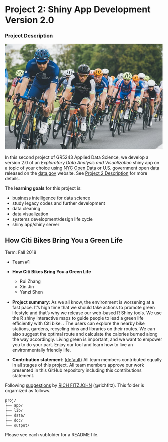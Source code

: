 # Project 2: Shiny App Development Version 2.0

### [Project Description](doc/project2_desc.md)

![screenshot](doc/figs/main.jpg)

In this second project of GR5243 Applied Data Science, we develop a version 2.0 of an *Exploratory Data Analysis and Visualization* shiny app on a topic of your choice using [NYC Open Data](https://opendata.cityofnewyork.us/) or U.S. government open data released on the [data.gov](https://data.gov/) website. See [Project 2 Description](doc/project2_desc.md) for more details.  

The **learning goals** for this project is:

- business intelligence for data science
- study legacy codes and further development
- data cleaning
- data visualization
- systems development/design life cycle
- shiny app/shiny server

## How Citi Bikes Bring You a Green Life
Term: Fall 2018

+ Team #1
+ **How Citi Bikes Bring You a Green Life** 
	+ Rui Zhang
	+ Xin Jin
	+ Yanzi Shen

+ **Project summary**: As we all know, the environment is worsening at a fast pace. It’s high time that we should take actions to promote green lifestyle and that’s why we release our web-based R Shiny tools. We use the R shiny interactive maps to guide people to lead a green life efficiently with Citi bike. . The users can explore the nearby bike stations, gardens, recycling bins and libraries on their routes. We can also suggest the optimal route and calculate the calories burned along the way accordingly. Living green is important, and we want to empower you to do your part. Enjoy our tool and learn how to live an environmentally friendly life.  

+ **Contribution statement**: ([default](doc/a_note_on_contributions.md)) All team members contributed equally in all stages of this project. All team members approve our work presented in this GitHub repository including this contributions statement. 

Following [suggestions](http://nicercode.github.io/blog/2013-04-05-projects/) by [RICH FITZJOHN](http://nicercode.github.io/about/#Team) (@richfitz). This folder is orgarnized as follows.

```
proj/
├── app/
├── lib/
├── data/
├── doc/
└── output/
```

Please see each subfolder for a README file.

